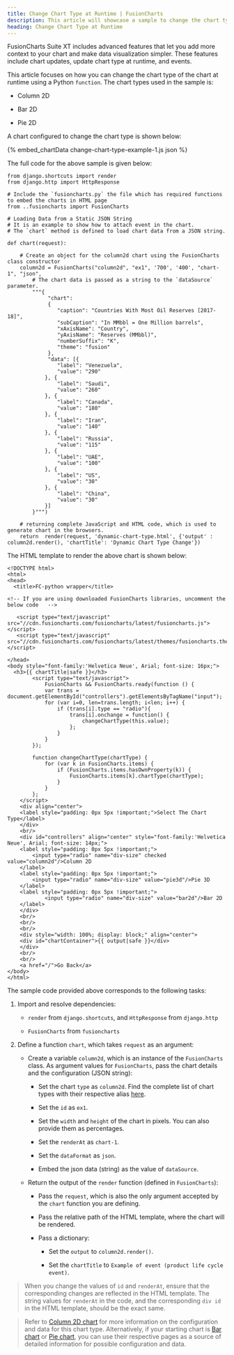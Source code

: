 ```yaml
---
title: Change Chart Type at Runtime | FusionCharts
description: This article will showcase a sample to change the chart type at runtime.
heading: Change Chart Type at Runtime
---
```


FusionCharts Suite XT includes advanced features that let you add more context to your chart and make data visualization simpler. These features include chart updates, update chart type at runtime, and events.

This article focuses on how you can change the chart type of the chart at runtime using a Python `function`. The chart types used in the sample is:

* Column 2D

* Bar 2D

* Pie 2D

A chart configured to change the chart type is shown below:

{% embed_chartData change-chart-type-example-1.js json %}

The full code for the above sample is given below:

```
from django.shortcuts import render
from django.http import HttpResponse

# Include the `fusioncharts.py` the file which has required functions to embed the charts in HTML page
from ..fusioncharts import FusionCharts

# Loading Data from a Static JSON String
# It is an example to show how to attach event in the chart.
# The `chart` method is defined to load chart data from a JSON string.

def chart(request):

    # Create an object for the column2d chart using the FusionCharts class constructor
    column2d = FusionCharts("column2d", "ex1", '700', '400', "chart-1", "json", 
        # The chart data is passed as a string to the `dataSource` parameter.
        """{  
             "chart":
             {  
                "caption": "Countries With Most Oil Reserves [2017-18]",
                "subCaption": "In MMbbl = One Million barrels",
                "xAxisName": "Country",
                "yAxisName": "Reserves (MMbbl)",
                "numberSuffix": "K",
                "theme": "fusion"
             },
             "data": [{
                "label": "Venezuela",
                "value": "290"
            }, {
                "label": "Saudi",
                "value": "260"
            }, {
                "label": "Canada",
                "value": "180"
            }, {
                "label": "Iran",
                "value": "140"
            }, {
                "label": "Russia",
                "value": "115"
            }, {
                "label": "UAE",
                "value": "100"
            }, {
                "label": "US",
                "value": "30"
            }, {
                "label": "China",
                "value": "30"
            }]
        }""")        

    # returning complete JavaScript and HTML code, which is used to generate chart in the browsers. 
    return  render(request, 'dynamic-chart-type.html', {'output' : column2d.render(), 'chartTitle': 'Dynamic Chart Type Change'})

```

The HTML template to render the above chart is shown below:

```
<!DOCTYPE html>
<html>
<head>
  <title>FC-python wrapper</title>

<!-- If you are using downloaded FusionCharts libraries, uncomment the below code   -->

   <script type="text/javascript" src="//cdn.fusioncharts.com/fusioncharts/latest/fusioncharts.js"></script>
   <script type="text/javascript" src="//cdn.fusioncharts.com/fusioncharts/latest/themes/fusioncharts.theme.fusion.js"></script>

</head>
<body style="font-family:'Helvetica Neue', Arial; font-size: 16px;">
  <h3>{{ chartTitle|safe }}</h3>
        <script type="text/javascript">
            FusionCharts && FusionCharts.ready(function () {
            var trans = document.getElementById("controllers").getElementsByTagName("input");
            for (var i=0, len=trans.length; i<len; i++) {                
                if (trans[i].type == "radio"){
                    trans[i].onchange = function() {
                        changeChartType(this.value);
                    };
                }
            }
        });
        
        function changeChartType(chartType) {
            for (var k in FusionCharts.items) {
                if (FusionCharts.items.hasOwnProperty(k)) {
                    FusionCharts.items[k].chartType(chartType);
                }
            }
        };
    </script>
    <div align="center">
    <label style="padding: 0px 5px !important;">Select The Chart Type</label>
    </div>
    <br/>
    <div id="controllers" align="center" style="font-family:'Helvetica Neue', Arial; font-size: 14px;">
    <label style="padding: 0px 5px !important;">
        <input type="radio" name="div-size" checked value="column2d"/>Column 2D 
    </label>
    <label style="padding: 0px 5px !important;">
        <input type="radio" name="div-size" value="pie3d"/>Pie 3D
    </label>
    <label style="padding: 0px 5px !important;">
            <input type="radio" name="div-size" value="bar2d"/>Bar 2D
    </label>
    </div>
    <br/>
    <br/>
    <br/>
    <div style="width: 100%; display: block;" align="center">
    <div id="chartContainer">{{ output|safe }}</div>
    </div>
    <br/>
    <br/>
    <a href="/">Go Back</a>
</body>
</html>

```
The sample code provided above corresponds to the following tasks:

1. Import and resolve dependencies:

    * `render` from `django.shortcuts`, and `HttpResponse` from `django.http`

    * `FusionCharts` from `fusioncharts`

2. Define a function `chart`, which takes `request` as an argument:

    * Create a variable `column2d`, which is an instance of the `FusionCharts` class. As argument values for `FusionCharts`, pass the chart details and the configuration (JSON string): 

        * Set the chart `type` as `column2d`. Find the complete list of chart types with their respective alias [here](https://www.fusioncharts.com/dev/chart-guide/list-of-charts).

        * Set the `id` as `ex1`.

        * Set the `width` and `height` of the chart in pixels. You can also provide them as percentages.

        * Set the `renderAt` as `chart-1`.

        * Set the `dataFormat` as `json`.

        * Embed the json data (string) as the value of `dataSource`. 

    * Return the output of the `render` function (defined in `FusionCharts`):

        * Pass the `request`, which is also the only argument accepted by the `chart` function you are defining.

        * Pass the relative path of the HTML template, where the chart will be rendered.

        * Pass a dictionary:

            * Set the `output` to `column2d.render()`.

            * Set the `chartTitle` to `Example of event (product life cycle event)`.

> When you change the values of `id` and `renderAt`, ensure that the corresponding changes are reflected in the HTML template. The string values for `renderAt` in the code, and the corresponding `div id` in the HTML template, should be the exact same.

> Refer to [Column 2D chart](https://www.fusioncharts.com/dev/chart-guide/standard-charts/line-area-and-column-charts) for more information on the configuration and data for this chart type. Alternatively, if your starting chart is [Bar chart](https://www.fusioncharts.com/dev/chart-guide/standard-charts/line-area-and-column-charts#bar-d-chart-3) or  [Pie chart](https://www.fusioncharts.com/dev/chart-guide/standard-charts/pie-and-doughnut-charts), you can use their respective pages as a source of detailed information for possible configuration and data.